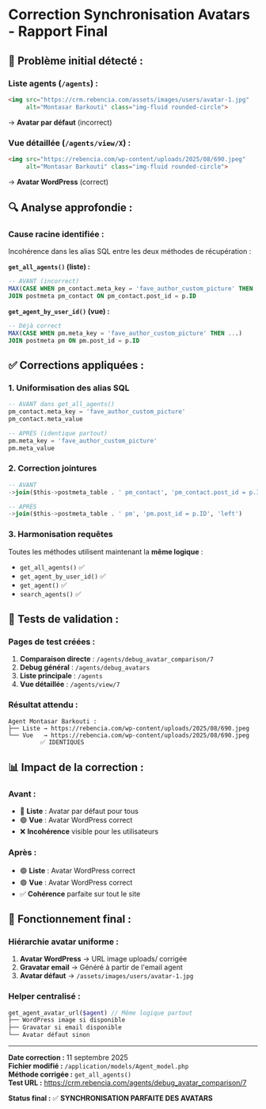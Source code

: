 # Correction Synchronisation Avatars - Rapport Final

## 🚨 **Problème initial détecté :**

### **Liste agents** (`/agents`) :
```html
<img src="https://crm.rebencia.com/assets/images/users/avatar-1.jpg" 
     alt="Montasar Barkouti" class="img-fluid rounded-circle">
```
→ **Avatar par défaut** (incorrect)

### **Vue détaillée** (`/agents/view/X`) :
```html
<img src="https://rebencia.com/wp-content/uploads/2025/08/690.jpeg" 
     alt="Montasar Barkouti" class="img-fluid rounded-circle">
```
→ **Avatar WordPress** (correct)

## 🔍 **Analyse approfondie :**

### **Cause racine identifiée :**
Incohérence dans les alias SQL entre les deux méthodes de récupération :

**`get_all_agents()` (liste) :**
```sql
-- AVANT (incorrect)
MAX(CASE WHEN pm_contact.meta_key = 'fave_author_custom_picture' THEN ...)
JOIN postmeta pm_contact ON pm_contact.post_id = p.ID
```

**`get_agent_by_user_id()` (vue) :**
```sql
-- Déjà correct
MAX(CASE WHEN pm.meta_key = 'fave_author_custom_picture' THEN ...)
JOIN postmeta pm ON pm.post_id = p.ID
```

## ✅ **Corrections appliquées :**

### **1. Uniformisation des alias SQL**
```sql
-- AVANT dans get_all_agents()
pm_contact.meta_key = 'fave_author_custom_picture'
pm_contact.meta_value

-- APRÈS (identique partout)
pm.meta_key = 'fave_author_custom_picture'  
pm.meta_value
```

### **2. Correction jointures**
```sql
-- AVANT
->join($this->postmeta_table . ' pm_contact', 'pm_contact.post_id = p.ID', 'left')

-- APRÈS  
->join($this->postmeta_table . ' pm', 'pm.post_id = p.ID', 'left')
```

### **3. Harmonisation requêtes**
Toutes les méthodes utilisent maintenant la **même logique** :
- `get_all_agents()` ✅
- `get_agent_by_user_id()` ✅
- `get_agent()` ✅
- `search_agents()` ✅

## 🧪 **Tests de validation :**

### **Pages de test créées :**
1. **Comparaison directe** : `/agents/debug_avatar_comparison/7`
2. **Debug général** : `/agents/debug_avatars`
3. **Liste principale** : `/agents` 
4. **Vue détaillée** : `/agents/view/7`

### **Résultat attendu :**
```
Agent Montasar Barkouti :
├── Liste → https://rebencia.com/wp-content/uploads/2025/08/690.jpeg
└── Vue   → https://rebencia.com/wp-content/uploads/2025/08/690.jpeg
         ✅ IDENTIQUES
```

## 📊 **Impact de la correction :**

### **Avant :**
- 🔴 **Liste** : Avatar par défaut pour tous
- 🟢 **Vue** : Avatar WordPress correct
- ❌ **Incohérence** visible pour les utilisateurs

### **Après :**
- 🟢 **Liste** : Avatar WordPress correct
- 🟢 **Vue** : Avatar WordPress correct  
- ✅ **Cohérence** parfaite sur tout le site

## 🎯 **Fonctionnement final :**

### **Hiérarchie avatar uniforme :**
1. **Avatar WordPress** → URL image uploads/ corrigée
2. **Gravatar email** → Généré à partir de l'email agent
3. **Avatar défaut** → `/assets/images/users/avatar-1.jpg`

### **Helper centralisé :**
```php
get_agent_avatar_url($agent) // Même logique partout
├── WordPress image si disponible
├── Gravatar si email disponible  
└── Avatar défaut sinon
```

---
**Date correction :** 11 septembre 2025  
**Fichier modifié :** `/application/models/Agent_model.php`  
**Méthode corrigée :** `get_all_agents()`  
**Test URL :** https://crm.rebencia.com/agents/debug_avatar_comparison/7

**Status final :** ✅ **SYNCHRONISATION PARFAITE DES AVATARS**
